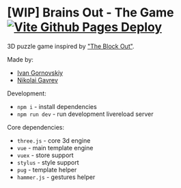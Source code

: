 # [WIP] Brains Out - The Game [![Vite Github Pages Deploy](https://github.com/Underclassity/brains-out/actions/workflows/vite-github-pages-deploy.yml/badge.svg)](https://github.com/Underclassity/brains-out/actions/workflows/vite-github-pages-deploy.yml)

3D puzzle game inspired by ["The Block Out"](https://en.wikipedia.org/wiki/Blockout).

Made by:

- [Ivan Gornovskiy](www.linkedin.com/in/ivan-gornovskiy-a1a290282/)
- [Nikolai Gavrev](https://www.linkedin.com/in/nikolai-gavrev-6010ba215/)

Development:

- `npm i` - install dependencies
- `npm run dev` - run development livereload server

Core dependencies:

- `three.js` - core 3d engine
- `vue` - main template engine
- `vuex` - store support
- `stylus` - style support
- `pug` - template helper
- `hammer.js` - gestures helper